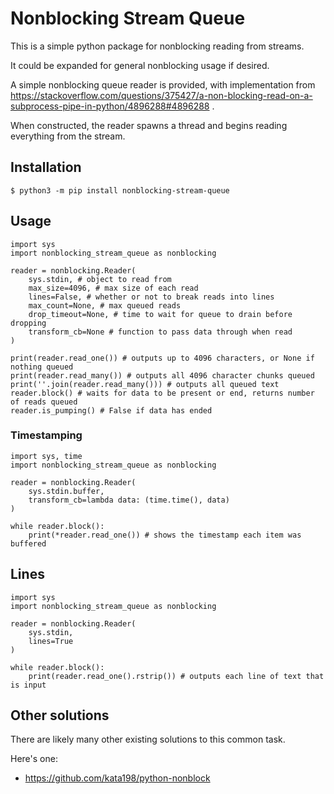 # Nonblocking Stream Queue

This is a simple python package for nonblocking reading from streams.

It could be expanded for general nonblocking usage if desired.

A simple nonblocking queue reader is provided, with implementation from https://stackoverflow.com/questions/375427/a-non-blocking-read-on-a-subprocess-pipe-in-python/4896288#4896288 .

When constructed, the reader spawns a thread and begins reading everything from the stream.

## Installation
    $ python3 -m pip install nonblocking-stream-queue

## Usage

    import sys
    import nonblocking_stream_queue as nonblocking
    
    reader = nonblocking.Reader(
        sys.stdin, # object to read from
        max_size=4096, # max size of each read
        lines=False, # whether or not to break reads into lines
        max_count=None, # max queued reads
        drop_timeout=None, # time to wait for queue to drain before dropping
        transform_cb=None # function to pass data through when read
    )

    print(reader.read_one()) # outputs up to 4096 characters, or None if nothing queued
    print(reader.read_many()) # outputs all 4096 character chunks queued
    print(''.join(reader.read_many())) # outputs all queued text
    reader.block() # waits for data to be present or end, returns number of reads queued
    reader.is_pumping() # False if data has ended

### Timestamping

    import sys, time
    import nonblocking_stream_queue as nonblocking
    
    reader = nonblocking.Reader(
        sys.stdin.buffer,
        transform_cb=lambda data: (time.time(), data)
    )

    while reader.block():
        print(*reader.read_one()) # shows the timestamp each item was buffered

## Lines

    import sys
    import nonblocking_stream_queue as nonblocking
    
    reader = nonblocking.Reader(
        sys.stdin,
        lines=True
    )

    while reader.block():
        print(reader.read_one().rstrip()) # outputs each line of text that is input

## Other solutions

There are likely many other existing solutions to this common task.

Here's one:
- https://github.com/kata198/python-nonblock
